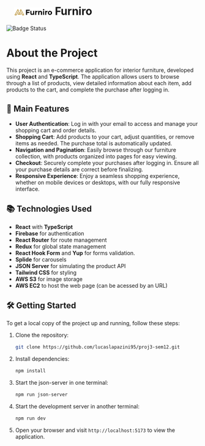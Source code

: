 # <img src="src/assets/furniro-logo.svg" alt="Logotype" style="margin-left: 20px; vertical-align: middle; width: 100px" /> Furniro 

![Badge Status](http://img.shields.io/static/v1?label=STATUS&message=FINISH&color=GREEN&style=for-the-badge)

# About the Project

This project is an e-commerce application for interior furniture, developed using **React** and **TypeScript**. The application allows users to browse through a list of products, view detailed information about each item, add products to the cart, and complete the purchase after logging in.

## 📲 Main Features

- **User Authentication**: Log in with your email to access and manage your shopping cart and order details.
- **Shopping Cart**: Add products to your cart, adjust quantities, or remove items as needed. The purchase total is automatically updated.
- **Navigation and Pagination**: Easily browse through our furniture collection, with products organized into pages for easy viewing.
- **Checkout**: Securely complete your purchases after logging in. Ensure all your purchase details are correct before finalizing.
- **Responsive Experience**: Enjoy a seamless shopping experience, whether on mobile devices or desktops, with our fully responsive interface.

## 📚 Technologies Used

- **React** with **TypeScript**
- **Firebase** for authentication
- **React Router** for route management
- **Redux** for global state management
- **React Hook Form** and **Yup** for forms validation.
- **Splide** for carousels
- **JSON Server** for simulating the product API
- **Tailwind CSS** for styling
- **AWS S3** for image storage
- **AWS EC2** to host the web page (can be acessed by an URL)

## 🛠️ Getting Started

To get a local copy of the project up and running, follow these steps:

1. Clone the repository:

   ```bash
   git clone https://github.com/lucaslapazini95/proj3-sem12.git
   ```

2. Install dependencies:

   ```bash
   npm install
   ```

3. Start the json-server in one terminal:

   ```bash
   npm run json-server
   ```

3. Start the development server in another terminal:

   ```bash
   npm run dev
   ```

4. Open your browser and visit `http://localhost:5173` to view the application.
